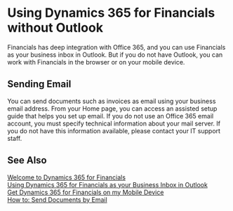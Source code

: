 <properties
	pageTitle="Using Dynamics 365 for Financials without Outlook | Financials"
    description="Using Dynamics 365 for Financials without Outlook"
	services="project-madeira"
	documentationCenter=""
	authors="edupont04"/>
<tags
    ms.service="project-madeira"
    ms.topic="article"
    ms.devlang="na"
    ms.tgt_pltfrm="na"
    ms.workload="na"
    ms.date="05/12/2016"
    ms.author="edupont04" />

# Using Dynamics 365 for Financials without Outlook
Financials has deep integration with Office 365, and you can use Financials as your business inbox in Outlook. But if you do not have Outlook, you can work with Financials in the browser or on your mobile device.  

## Sending Email
You can send documents such as invoices as email using your business email address. From your Home page, you can access an assisted setup guide that helps you set up email. If you do not use an Office 365 email account, you must specify technical information about your mail server. If you do not have this information available, please contact your IT support staff.  


## See Also
[Welcome to Dynamics 365 for Financials](madeira-get-started.md)  
[Using Dynamics 365 for Financials as your Business Inbox in Outlook](madeira-outlook.md)  
[Get Dynamics 365 for Financials on my Mobile Device](install-mobile-app.md)  
[How to: Send Documents by Email](ui-how-send-documents-email.md)
